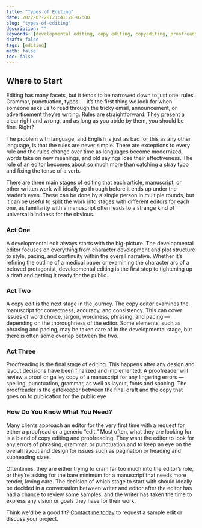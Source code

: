 ```yaml
---
title: "Types of Editing"
date: 2022-07-28T21:41:28-07:00
slug: "types-of-editing"
description: ""
keywords: [developmental editing, copy editing, copyediting, proofreading, getting started]
draft: false
tags: [editing]
math: false
toc: false
---
```


## Where to Start

Editing has many facets, but it tends to be narrowed down to just one: rules. Grammar, punctuation, typos — it’s the first thing we look for when someone asks us to read through the tricky email, announcement, or advertisement they’re writing. Rules are straightforward. They present a clear right and wrong, and as long as you abide by them, you should be fine. Right?

The problem with language, and English is just as bad for this as any other language, is that the rules are never simple. There are exceptions to every rule and the rules change over time as languages become modernized, words take on new meanings, and old sayings lose their effectiveness. The role of an editor becomes about so much more than catching a stray typo and fixing the tense of a verb.

There are three main stages of editing that each article, manuscript, or other written work will ideally go through before it ends up under the reader’s eyes. These can be done by a single person in multiple rounds, but it can be useful to split the work into stages with different editors for each one, as familiarity with a manuscript often leads to a strange kind of universal blindness for the obvious. 

### Act One

A developmental edit always starts with the big-picture. The developmental editor focuses on everything from character development and plot structure to style, pacing, and continuity within the overall narrative. Whether it’s refining the outline of a medical paper or examining the character arc of a beloved protagonist, developmental editing is the first step to tightening up a draft and getting it ready for the public. 

### Act Two

A copy edit is the next stage in the journey. The copy editor examines the manuscript for correctness, accuracy, and consistency. This can cover issues of word choice, jargon, wordiness, phrasing, and pacing — depending on the thoroughness of the editor. Some elements, such as phrasing and pacing, may be taken care of in the developmental stage, but there is often some overlap between the two.

### Act Three

Proofreading is the final stage of editing. This happens after any design and layout decisions have been finalized and implemented. A proofreader will review a proof or galley copy of a manuscript for any lingering errors — spelling, punctuation, grammar, as well as layout, fonts and spacing. The proofreader is the gatekeeper between the final draft and the copy that goes on to publication for the public eye

### How Do You Know What You Need?

Many clients approach an editor for the very first time with a request for either a proofread or a generic “edit.” Most often, what they are looking for is a blend of copy editing and proofreading. They want the editor to look for any errors of phrasing, grammar, or punctuation and to keep an eye on the overall layout and design for issues such as pagination or heading and subheading sizes.

Oftentimes, they are either trying to cram far too much into the editor’s role, or they’re asking for the bare minimum for a manuscript that needs more tender, loving care. The decision of which stage to start with should ideally be decided in a conversation between writer and editor after the editor has had a chance to review some samples, and the writer has taken the time to express any vision or goals they have for their work.

Think we'd be a good fit? [Contact me today](mailto:elisebbt@gmail.com) to request a sample edit or discuss your project.